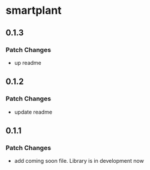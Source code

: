 # smartplant

## 0.1.3

### Patch Changes

- up readme

## 0.1.2

### Patch Changes

- update readme

## 0.1.1

### Patch Changes

- add coming soon file. Library is in development now
